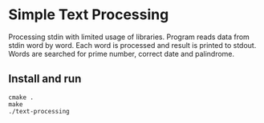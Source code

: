 # Simple Text Processing

Processing stdin with limited usage of libraries. Program reads data from stdin word by word. Each word is processed and result is printed to stdout.
Words are searched for prime number, correct date and palindrome.

## Install and run

```
cmake .
make
./text-processing
```